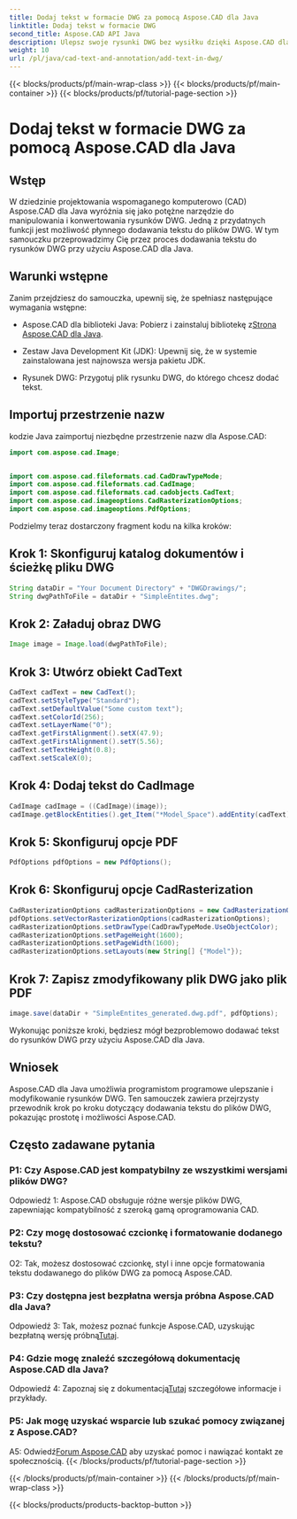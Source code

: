 ```yaml
---
title: Dodaj tekst w formacie DWG za pomocą Aspose.CAD dla Java
linktitle: Dodaj tekst w formacie DWG
second_title: Aspose.CAD API Java
description: Ulepsz swoje rysunki DWG bez wysiłku dzięki Aspose.CAD dla Java. Dodaj tekst bezproblemowo, korzystając z naszego przewodnika krok po kroku.
weight: 10
url: /pl/java/cad-text-and-annotation/add-text-in-dwg/
---
```


{{< blocks/products/pf/main-wrap-class >}}
{{< blocks/products/pf/main-container >}}
{{< blocks/products/pf/tutorial-page-section >}}

# Dodaj tekst w formacie DWG za pomocą Aspose.CAD dla Java

## Wstęp

W dziedzinie projektowania wspomaganego komputerowo (CAD) Aspose.CAD dla Java wyróżnia się jako potężne narzędzie do manipulowania i konwertowania rysunków DWG. Jedną z przydatnych funkcji jest możliwość płynnego dodawania tekstu do plików DWG. W tym samouczku przeprowadzimy Cię przez proces dodawania tekstu do rysunków DWG przy użyciu Aspose.CAD dla Java.

## Warunki wstępne

Zanim przejdziesz do samouczka, upewnij się, że spełniasz następujące wymagania wstępne:

-  Aspose.CAD dla biblioteki Java: Pobierz i zainstaluj bibliotekę z[Strona Aspose.CAD dla Java](https://releases.aspose.com/cad/java/).

- Zestaw Java Development Kit (JDK): Upewnij się, że w systemie zainstalowana jest najnowsza wersja pakietu JDK.

- Rysunek DWG: Przygotuj plik rysunku DWG, do którego chcesz dodać tekst.

## Importuj przestrzenie nazw

kodzie Java zaimportuj niezbędne przestrzenie nazw dla Aspose.CAD:

```java
import com.aspose.cad.Image;


import com.aspose.cad.fileformats.cad.CadDrawTypeMode;
import com.aspose.cad.fileformats.cad.CadImage;
import com.aspose.cad.fileformats.cad.cadobjects.CadText;
import com.aspose.cad.imageoptions.CadRasterizationOptions;
import com.aspose.cad.imageoptions.PdfOptions;
```

Podzielmy teraz dostarczony fragment kodu na kilka kroków:

## Krok 1: Skonfiguruj katalog dokumentów i ścieżkę pliku DWG

```java
String dataDir = "Your Document Directory" + "DWGDrawings/";
String dwgPathToFile = dataDir + "SimpleEntites.dwg";
```

## Krok 2: Załaduj obraz DWG

```java
Image image = Image.load(dwgPathToFile);
```

## Krok 3: Utwórz obiekt CadText

```java
CadText cadText = new CadText();
cadText.setStyleType("Standard");
cadText.setDefaultValue("Some custom text");
cadText.setColorId(256);
cadText.setLayerName("0");
cadText.getFirstAlignment().setX(47.9);
cadText.getFirstAlignment().setY(5.56);
cadText.setTextHeight(0.8);
cadText.setScaleX(0);
```

## Krok 4: Dodaj tekst do CadImage

```java
CadImage cadImage = ((CadImage)(image));
cadImage.getBlockEntities().get_Item("*Model_Space").addEntity(cadText);
```

## Krok 5: Skonfiguruj opcje PDF

```java
PdfOptions pdfOptions = new PdfOptions();
```

## Krok 6: Skonfiguruj opcje CadRasterization

```java
CadRasterizationOptions cadRasterizationOptions = new CadRasterizationOptions();
pdfOptions.setVectorRasterizationOptions(cadRasterizationOptions);
cadRasterizationOptions.setDrawType(CadDrawTypeMode.UseObjectColor);
cadRasterizationOptions.setPageHeight(1600);
cadRasterizationOptions.setPageWidth(1600);
cadRasterizationOptions.setLayouts(new String[] {"Model"});
```

## Krok 7: Zapisz zmodyfikowany plik DWG jako plik PDF

```java
image.save(dataDir + "SimpleEntites_generated.dwg.pdf", pdfOptions);
```

Wykonując poniższe kroki, będziesz mógł bezproblemowo dodawać tekst do rysunków DWG przy użyciu Aspose.CAD dla Java.

## Wniosek

Aspose.CAD dla Java umożliwia programistom programowe ulepszanie i modyfikowanie rysunków DWG. Ten samouczek zawiera przejrzysty przewodnik krok po kroku dotyczący dodawania tekstu do plików DWG, pokazując prostotę i możliwości Aspose.CAD.

## Często zadawane pytania

### P1: Czy Aspose.CAD jest kompatybilny ze wszystkimi wersjami plików DWG?

Odpowiedź 1: Aspose.CAD obsługuje różne wersje plików DWG, zapewniając kompatybilność z szeroką gamą oprogramowania CAD.

### P2: Czy mogę dostosować czcionkę i formatowanie dodanego tekstu?

O2: Tak, możesz dostosować czcionkę, styl i inne opcje formatowania tekstu dodawanego do plików DWG za pomocą Aspose.CAD.

### P3: Czy dostępna jest bezpłatna wersja próbna Aspose.CAD dla Java?

 Odpowiedź 3: Tak, możesz poznać funkcje Aspose.CAD, uzyskując bezpłatną wersję próbną[Tutaj](https://releases.aspose.com/).

### P4: Gdzie mogę znaleźć szczegółową dokumentację Aspose.CAD dla Java?

 Odpowiedź 4: Zapoznaj się z dokumentacją[Tutaj](https://reference.aspose.com/cad/java/) szczegółowe informacje i przykłady.

### P5: Jak mogę uzyskać wsparcie lub szukać pomocy związanej z Aspose.CAD?

A5: Odwiedź[Forum Aspose.CAD](https://forum.aspose.com/c/cad/19) aby uzyskać pomoc i nawiązać kontakt ze społecznością.
{{< /blocks/products/pf/tutorial-page-section >}}

{{< /blocks/products/pf/main-container >}}
{{< /blocks/products/pf/main-wrap-class >}}

{{< blocks/products/products-backtop-button >}}
